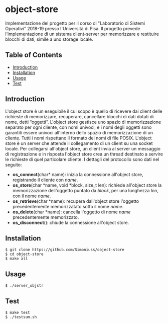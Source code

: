 # object-store
 Implementazione del progetto per il corso di "Laboratorio di Sistemi Operativi" 2018-19 presso l'Università di Pisa. Il progetto prevede l'implementazione di un sistema client-server per memorizzare e restituire blocchi di dati, simile a uno storage locale.


 ##  Table of Contents
 * [Introduction](#introduction)
 * [Installation](#installation)
 * [Usage](*usage)
 * [Test](*test)


 ## Introduction
 L'object store è un eseguibile il cui scopo è quello di ricevere dai client delle richieste di memorizzare, recuperare, cancellare blocchi di dati dotati di nome, detti “oggetti”. L'object store gestisce uno spazio di memorizzazione separato per ogni cliente, con nomi univoci, e i nomi degli oggetti sono garantiti essere univoci all'interno dello spazio di memorizzazione di un cliente. Tutti i nomi rispettano il formato dei nomi di file POSIX.  L'object store è un server che attende il collegamento di un client su una socket locale. Per collegarsi all'object store, un client invia al server un messaggio di registrazione e in risposta l'object store crea un thread destinato a servire le richieste di quel particolare cliente. 
 I dettagli del protocollo sono dati nel seguito:

 * **os_connect**(char* name): inizia la connessione all'object store, registrando il cliente con _name_.
 * **os_store**(char *name, void *block, size_t len): richiede all'object store la memorizzazione dell'oggetto puntato da _block_, per una lunghezza _len_, con il nome _name_.
 * **os_retrieve**(char *name): recupera dall'object store l'oggetto precedentemente memorizzatato sotto il nome _name_.
* **os_delete**(char *name): cancella l'oggetto di nome _name_ precedentemente memorizzato.
* **os_disconnect**(): chiude la connessione all'object store.


 ## Installation
```
$ git clone https://github.com/Simoniuss/object-store
$ cd object-store
$ make all
```


 ## Usage
```
$ ./server_objstr
```


## Test
```
$ make test
$ ./testsum.sh
```